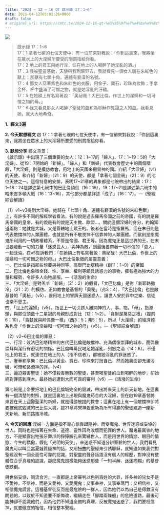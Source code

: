 ```yaml
---
title: "2024 – 12 – 16 QT 啟示錄 17：1~6"
date: 2025-04-12T05:01:26+0800
draft: false
# original_url: https://cmtc.tw/2024-12-16-qt-%e5%95%9f%e7%a4%ba%e9%8c%84-17%ef%bc%9a16
---
```


![](/images/qt.jpg)
> 啟示錄 17：1\~6  
> 17：1 拿著七碗的七位天使中，有一位前來對我說：「你到這裏來，我將坐在眾水上的大淫婦所要受的刑罰指給你看。  
> 17：2 地上的君王與她行淫，住在地上的人喝醉了她淫亂的酒。」  
> 17：3 我被聖靈感動，天使帶我到曠野去，我就看見一個女人騎在朱紅色的獸上；那獸有七頭十角，遍體有褻瀆的名號。  
> 17：4 那女人穿著紫色和朱紅色的衣服，用金子、寶石、珍珠為妝飾；手拿金杯，杯中盛滿了可憎之物，就是她淫亂的汙穢。  
> 17：5 在她額上有名寫著說：「奧祕哉！大巴比倫，作世上的淫婦和一切可憎之物的母。」  
> 17：6 我又看見那女人喝醉了聖徒的血和為耶穌作見證之人的血。我看見她，就大大地希奇。

**1.  經文3遍**

**2. 今天默想經文**
啟 17：1 拿著七碗的七位天使中，有一位前來對我說：「你到這裏來，我將坐在眾水上的大淫婦所要受的刑罰指給你看。

**3. 默想分享**
經文背景：  
《啟示錄》中出現了三個重要的女人：12：1\~17的「婦人」、17：1\~19：5的「大淫婦」、從19：7開始的「新婦」。「婦人」和「新婦」代表教會歷史中的兩個階段，「大淫婦」則是模仿教會，用地上的天國來假冒神的國。介紹「大淫婦」（v1）的天使，和介紹「新婦」（21：9）的天使，都是「拿著七個金碗」（21：9）的七位天使之一。這個特意的安排，表明17\~21章的異象都是七碗帶出的結果：17：1\~18：24是詳述第七碗中的巴比倫傾倒（16：19），19：17\~21是詳述第六碗中的哈米吉多頓大戰（16：13\~16），其他部分都是詳述「成了」（16：17）。—《聖經綜合解讀》

（1）v1~v3提到大淫婦，她騎在「七頭十角、遍體有褻瀆的名號的朱紅色獸」上，有許多不同的解經學者看法，有的說是過去羅馬帝國之前的帝國，有的說是羅馬帝國的皇帝，有的說是有的說是天主教、歐盟…。關於這個淫婦的身分，約翰知道兩點：她就是大城，又是管轄地上眾王的。後者在當時是指羅馬，但在末日則是代表敵擋神的人類團體，也就是所有不敬畏神不信靠神的人類團體。而獸則是指魔鬼所利用的一切政權體系，不管是帝國、君王等。因為魔鬼正是這世界的王，在末世要發動一切的力量「迷惑世人」，與神為敵，到最後要帶著一切不信的「惡人」一起沈淪。在v5告訴我們：「在她額上有名寫著說：奧祕哉！大巴比倫，作世上的淫婦和一切可憎之物的母。」大巴比倫象徵的屬靈意義：  
一、巴比倫是指那些想要與神同等、高舉巴比塔精神（創11：1\~9）的帝國  
二、巴比倫也象徵金錢、性、享樂、權利等頗具誘惑力的事物，擁有極為強大的力量和權勢，令許多人向牠屈服。—《活潑的生命》  
三、「大淫婦」是對羔羊「新婦」（21：2）的假冒，「大巴比倫」是對「新耶路撒冷」（21：2）的模仿。正如教會是基督的「奧秘」（弗3：4），「大巴比倫」也是敵基督的「奧秘」（v5），要用地上的冒牌天國迷惑人，讓世人安於罪中之樂、信徒也樂不思主。  
四、「世上的淫婦」（v5），指世上一切引誘人離開神的人、事、物。「母」，指源頭，與那位頭戴十二星冠的母親形成對比（12：1\~2）。「貪財是萬惡之根」（提前6：10），「貪婪就與拜偶像一樣」（西3：5；弗5：5），所以「大淫婦」的經濟體系也會「作世上的淫婦和一切可憎之物的母」（v5）。—《聖經綜合解讀》

（2）v2\~6巴比倫的罪惡：  
一、行淫：效法巴別塔精神的古代巴比倫是敵擋神、充滿偶像崇拜的城市，而偶像崇拜與淫行有密切的關係。巴比倫叫萬民喝足她淫亂、列怒之酒（14：8）。不僅地上的君王，就連住在地上的人（指不信者），都被她淫亂的罪迷惑了。  
二、奢華和享樂：巴比倫以黃金、寶石、珍珠來打扮自己，然而她裏面卻充滿污穢、可憎和褻瀆神的罪。（v4）  
三、逼迫殺害聖徒：她不僅殺害無數的聖徒，甚至喝聖徒的血到喝醉的地步，卻始終對罪感到麻木。最終她必遭到大而可畏的審判（v6）—《活潑的生命》

第七碗是上帝要把地上的巴比倫城完全的毀滅，帶出將來天上的新天新地。在這裏有一個清楚的對照，就是這裏地上出現與魔鬼苟合的大淫婦，但在啟19章基督將來要在天上迎娶聖潔的新婦，就是得勝被提的教會；這裏在地上有一個敵擋神卻將要被徹底毀滅的巴比倫大城，啟21章將來神要重新為所有得勝的聖徒建造一座新天新地、新耶路撒冷城。

**4. 今天的回應**
淫婦一方面是指不專心信靠跟隨神，而受魔鬼、世界迷惑或妥協的世人。同時也是指著在生命、道德、靈性因為敗壞而犯罪的世人。魔鬼最厲害的地方，不是顯露出牠張牙舞爪的猙獰臉孔來驚嚇世人，而是用世界的情慾、眼目的情慾、今生的驕傲，假化「光明的天使」，來迷惑不知道分辨察驗的世人。我們看見魔鬼可以叫亞當夏娃質疑神的話，又用扭曲的聖經來引誘耶穌，就知道如果我們對聖經沒有一個全面性可靠的認識，對聖靈的聲音話語沒有個人的經歷，對神沒有整體性合乎真理的認識，那麼魔鬼照樣能夠迷惑那些「一知半解、迷迷糊糊」的基督徒跌倒。

與世俗妥協，同流合污，一直都是上帝審判以色列百姓的大罪，許多神的兒女不是不愛神，不信神，而是又愛神，又愛魔鬼；又事奉神，又事奉瑪門；又相信神，又相信魔鬼謊言。這種基督徒反而是最危險的一群人，因為他們以為自己是得救沒有問題的，以致於不知道要不斷悔改，繼續走在「腳踏兩條船」的危險道路，最後可能神卻不認識他們，因為他們不知道全備的真理，反被魔鬼迷惑了，我們要相信神，就要徹底的相信，相信整本聖經。
